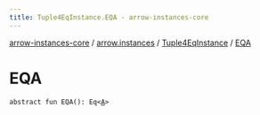 ```yaml
---
title: Tuple4EqInstance.EQA - arrow-instances-core
---
```


[arrow-instances-core](../../index.html) / [arrow.instances](../index.html) / [Tuple4EqInstance](index.html) / [EQA](./-e-q-a.html)

# EQA

`abstract fun EQA(): Eq<`[`A`](index.html#A)`>`